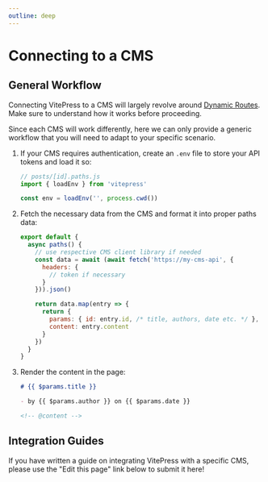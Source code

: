 ```yaml
---
outline: deep
---
```


# Connecting to a CMS

## General Workflow

Connecting VitePress to a CMS will largely revolve around [Dynamic Routes](./routing#dynamic-routes). Make sure to understand how it works before proceeding.

Since each CMS will work differently, here we can only provide a generic workflow that you will need to adapt to your specific scenario.

1. If your CMS requires authentication, create an `.env` file to store your API tokens and load it so:

    ```js
    // posts/[id].paths.js
    import { loadEnv } from 'vitepress'

    const env = loadEnv('', process.cwd())
    ```

2. Fetch the necessary data from the CMS and format it into proper paths data:

    ```js
    export default {
      async paths() {
        // use respective CMS client library if needed
        const data = await (await fetch('https://my-cms-api', {
          headers: {
            // token if necessary
          }
        })).json()

        return data.map(entry => {
          return {
            params: { id: entry.id, /* title, authors, date etc. */ },
            content: entry.content
          }
        })
      }
    }
    ```

3. Render the content in the page:

    ```md
    # {{ $params.title }}

    - by {{ $params.author }} on {{ $params.date }}

    <!-- @content -->
    ```

## Integration Guides

If you have written a guide on integrating VitePress with a specific CMS, please use the "Edit this page" link below to submit it here!
